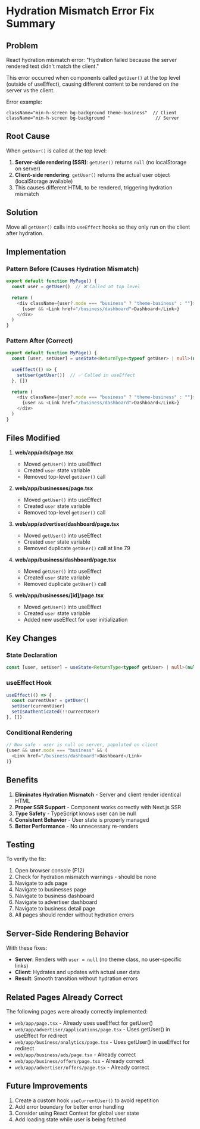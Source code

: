 # Hydration Mismatch Error Fix Summary

## Problem
React hydration mismatch error: "Hydration failed because the server rendered text didn't match the client."

This error occurred when components called `getUser()` at the top level (outside of useEffect), causing different content to be rendered on the server vs the client.

Error example:
```
className="min-h-screen bg-background theme-business"  // Client
className="min-h-screen bg-background "                 // Server
```

## Root Cause
When `getUser()` is called at the top level:
1. **Server-side rendering (SSR)**: `getUser()` returns `null` (no localStorage on server)
2. **Client-side rendering**: `getUser()` returns the actual user object (localStorage available)
3. This causes different HTML to be rendered, triggering hydration mismatch

## Solution
Move all `getUser()` calls into `useEffect` hooks so they only run on the client after hydration.

## Implementation

### Pattern Before (Causes Hydration Mismatch)
```typescript
export default function MyPage() {
  const user = getUser()  // ❌ Called at top level
  
  return (
    <div className={user?.mode === "business" ? "theme-business" : ""}>
      {user && <Link href="/business/dashboard">Dashboard</Link>}
    </div>
  )
}
```

### Pattern After (Correct)
```typescript
export default function MyPage() {
  const [user, setUser] = useState<ReturnType<typeof getUser> | null>(null)
  
  useEffect(() => {
    setUser(getUser())  // ✅ Called in useEffect
  }, [])
  
  return (
    <div className={user?.mode === "business" ? "theme-business" : ""}>
      {user && <Link href="/business/dashboard">Dashboard</Link>}
    </div>
  )
}
```

## Files Modified

1. **web/app/ads/page.tsx**
   - Moved `getUser()` into useEffect
   - Created `user` state variable
   - Removed top-level `getUser()` call

2. **web/app/businesses/page.tsx**
   - Moved `getUser()` into useEffect
   - Created `user` state variable
   - Removed top-level `getUser()` call

3. **web/app/advertiser/dashboard/page.tsx**
   - Moved `getUser()` into useEffect
   - Created `user` state variable
   - Removed duplicate `getUser()` call at line 79

4. **web/app/business/dashboard/page.tsx**
   - Moved `getUser()` into useEffect
   - Created `user` state variable
   - Removed duplicate `getUser()` call

5. **web/app/businesses/[id]/page.tsx**
   - Moved `getUser()` into useEffect
   - Created `user` state variable
   - Added new useEffect for user initialization

## Key Changes

### State Declaration
```typescript
const [user, setUser] = useState<ReturnType<typeof getUser> | null>(null)
```

### useEffect Hook
```typescript
useEffect(() => {
  const currentUser = getUser()
  setUser(currentUser)
  setIsAuthenticated(!!currentUser)
}, [])
```

### Conditional Rendering
```typescript
// Now safe - user is null on server, populated on client
{user && user.mode === "business" && (
  <Link href="/business/dashboard">Dashboard</Link>
)}
```

## Benefits

1. **Eliminates Hydration Mismatch** - Server and client render identical HTML
2. **Proper SSR Support** - Component works correctly with Next.js SSR
3. **Type Safety** - TypeScript knows user can be null
4. **Consistent Behavior** - User state is properly managed
5. **Better Performance** - No unnecessary re-renders

## Testing

To verify the fix:

1. Open browser console (F12)
2. Check for hydration mismatch warnings - should be none
3. Navigate to ads page
4. Navigate to businesses page
5. Navigate to business dashboard
6. Navigate to advertiser dashboard
7. Navigate to business detail page
8. All pages should render without hydration errors

## Server-Side Rendering Behavior

With these fixes:
- **Server**: Renders with `user = null` (no theme class, no user-specific links)
- **Client**: Hydrates and updates with actual user data
- **Result**: Smooth transition without hydration errors

## Related Pages Already Correct

The following pages were already correctly implemented:
- `web/app/page.tsx` - Already uses useEffect for getUser()
- `web/app/advertiser/applications/page.tsx` - Uses getUser() in useEffect for redirect
- `web/app/business/analytics/page.tsx` - Uses getUser() in useEffect for redirect
- `web/app/business/ads/page.tsx` - Already correct
- `web/app/business/offers/page.tsx` - Already correct
- `web/app/advertiser/offers/page.tsx` - Already correct

## Future Improvements

1. Create a custom hook `useCurrentUser()` to avoid repetition
2. Add error boundary for better error handling
3. Consider using React Context for global user state
4. Add loading state while user is being fetched

